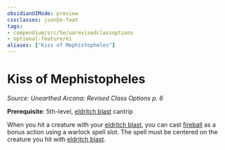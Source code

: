 ```yaml
---
obsidianUIMode: preview
cssclasses: json5e-feat
tags:
- compendium/src/5e/uarevisedclassoptions
- optional-feature/ei
aliases: ["Kiss of Mephistopheles"]
---
```

# Kiss of Mephistopheles
*Source: Unearthed Arcana: Revised Class Options p. 6*  

**Prerequisite**: 5th-level, [eldritch blast](/Systems/5e/spells/eldritch-blast.md) cantrip

When you hit a creature with your [eldritch blast](/Systems/5e/spells/eldritch-blast.md), you can cast [fireball](/Systems/5e/spells/fireball.md) as a bonus action using a warlock spell slot. The spell must be centered on the creature you hit with [eldritch blast](/Systems/5e/spells/eldritch-blast.md).